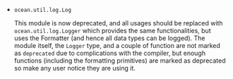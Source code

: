 * `ocean.util.log.Log`

  This module is now deprecated, and all usages should be replaced with
  `ocean.util.log.Logger` which provides the same functionalities,
  but uses the Formatter (and hence all data types can be logged).
  The module itself, the `Logger` type, and a couple of function are
  not marked as `deprecated` due to complications with the compiler,
  but enough functions (including the formatting primitives) are
  marked as deprecated so make any user notice they are using it.
